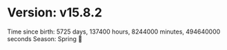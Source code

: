 # Version: v15.8.2
Time since birth: 5725 days, 137400 hours, 8244000 minutes, 494640000 seconds
Season: Spring 🌸
